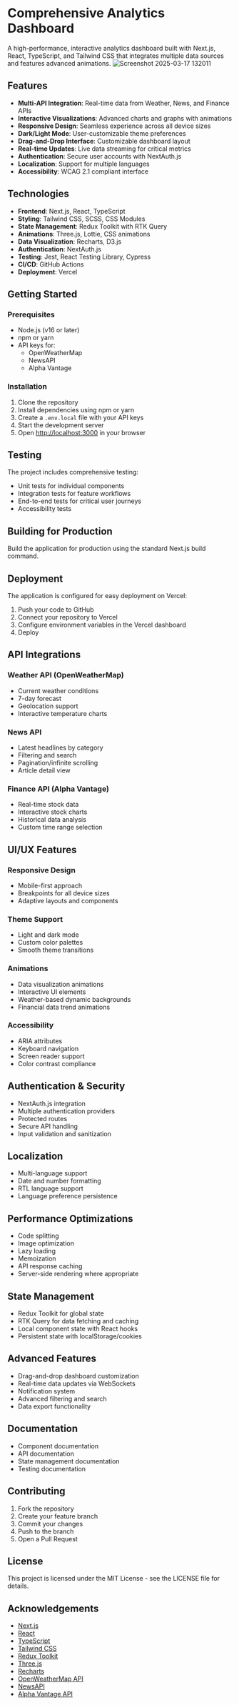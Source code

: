 # Comprehensive Analytics Dashboard

A high-performance, interactive analytics dashboard built with Next.js, React, TypeScript, and Tailwind CSS that integrates multiple data sources and features advanced animations.
![Screenshot 2025-03-17 132011](https://github.com/user-attachments/assets/046b0a2a-b6d8-43d8-8794-1ea8fbedd0e6)




## Features

- **Multi-API Integration**: Real-time data from Weather, News, and Finance APIs
- **Interactive Visualizations**: Advanced charts and graphs with animations
- **Responsive Design**: Seamless experience across all device sizes
- **Dark/Light Mode**: User-customizable theme preferences
- **Drag-and-Drop Interface**: Customizable dashboard layout
- **Real-time Updates**: Live data streaming for critical metrics
- **Authentication**: Secure user accounts with NextAuth.js
- **Localization**: Support for multiple languages
- **Accessibility**: WCAG 2.1 compliant interface

## Technologies

- **Frontend**: Next.js, React, TypeScript
- **Styling**: Tailwind CSS, SCSS, CSS Modules
- **State Management**: Redux Toolkit with RTK Query
- **Animations**: Three.js, Lottie, CSS animations
- **Data Visualization**: Recharts, D3.js
- **Authentication**: NextAuth.js
- **Testing**: Jest, React Testing Library, Cypress
- **CI/CD**: GitHub Actions
- **Deployment**: Vercel


##  Getting Started

### Prerequisites

- Node.js (v16 or later)
- npm or yarn
- API keys for:
  - OpenWeatherMap
  - NewsAPI
  - Alpha Vantage

### Installation

1. Clone the repository
2. Install dependencies using npm or yarn
3. Create a `.env.local` file with your API keys
4. Start the development server
5. Open [http://localhost:3000](http://localhost:3000) in your browser

##  Testing

The project includes comprehensive testing:

- Unit tests for individual components
- Integration tests for feature workflows
- End-to-end tests for critical user journeys
- Accessibility tests

##  Building for Production

Build the application for production using the standard Next.js build command.

##  Deployment

The application is configured for easy deployment on Vercel:

1. Push your code to GitHub
2. Connect your repository to Vercel
3. Configure environment variables in the Vercel dashboard
4. Deploy

##  API Integrations

### Weather API (OpenWeatherMap)
- Current weather conditions
- 7-day forecast
- Geolocation support
- Interactive temperature charts

### News API
- Latest headlines by category
- Filtering and search
- Pagination/infinite scrolling
- Article detail view

### Finance API (Alpha Vantage)
- Real-time stock data
- Interactive stock charts
- Historical data analysis
- Custom time range selection

##  UI/UX Features

### Responsive Design
- Mobile-first approach
- Breakpoints for all device sizes
- Adaptive layouts and components

### Theme Support
- Light and dark mode
- Custom color palettes
- Smooth theme transitions

### Animations
- Data visualization animations
- Interactive UI elements
- Weather-based dynamic backgrounds
- Financial data trend animations

### Accessibility
- ARIA attributes
- Keyboard navigation
- Screen reader support
- Color contrast compliance

##  Authentication & Security

- NextAuth.js integration
- Multiple authentication providers
- Protected routes
- Secure API handling
- Input validation and sanitization

##  Localization

- Multi-language support
- Date and number formatting
- RTL language support
- Language preference persistence

##  Performance Optimizations

- Code splitting
- Image optimization
- Lazy loading
- Memoization
- API response caching
- Server-side rendering where appropriate

##  State Management

- Redux Toolkit for global state
- RTK Query for data fetching and caching
- Local component state with React hooks
- Persistent state with localStorage/cookies

##  Advanced Features

- Drag-and-drop dashboard customization
- Real-time data updates via WebSockets
- Notification system
- Advanced filtering and search
- Data export functionality

##  Documentation

- Component documentation
- API documentation
- State management documentation
- Testing documentation

##  Contributing

1. Fork the repository
2. Create your feature branch
3. Commit your changes
4. Push to the branch
5. Open a Pull Request

##  License

This project is licensed under the MIT License - see the LICENSE file for details.

##  Acknowledgements

- [Next.js](https://nextjs.org/)
- [React](https://reactjs.org/)
- [TypeScript](https://www.typescriptlang.org/)
- [Tailwind CSS](https://tailwindcss.com/)
- [Redux Toolkit](https://redux-toolkit.js.org/)
- [Three.js](https://threejs.org/)
- [Recharts](https://recharts.org/)
- [OpenWeatherMap API](https://openweathermap.org/api)
- [NewsAPI](https://newsapi.org/)
- [Alpha Vantage API](https://www.alphavantage.co/)
